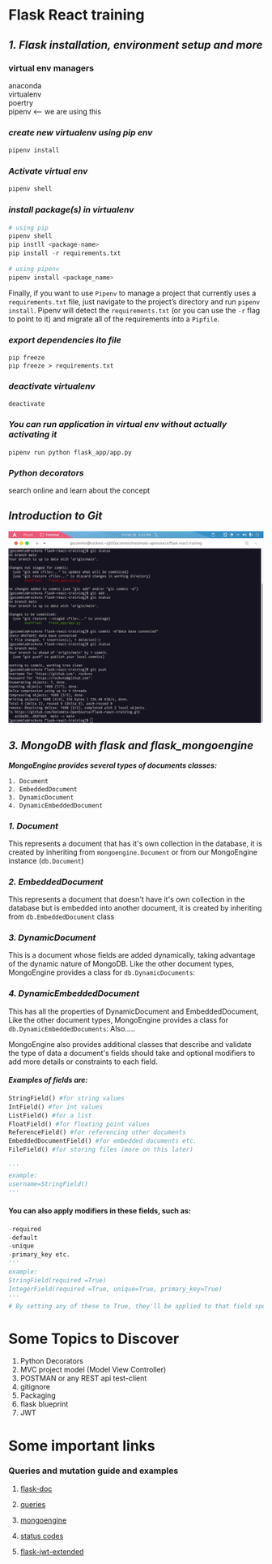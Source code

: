 # Flask React training

## ***1. Flask installation, environment setup and more***
### virtual env managers
anaconda\
virtualenv\
poertry\
pipenv <-- we are using this

### ***create new virtualenv using pip env***
```python
pipenv install
```

### ***Activate virtual env***
```python
pipenv shell
```


### ***install package(s) in virtualenv***
```python
# using pip
pipenv shell
pip instll <package-name>
pip install -r requirements.txt
```
```python
# using pipenv
pipenv install <package_name>
```
Finally, if you want to use `Pipenv` to manage a project that currently uses a `requirements.txt` file, just navigate to the project’s directory and run `pipenv install`. Pipenv will detect the `requirements.txt` (or you can use the `-r` flag to point to it) and migrate all of the requirements into a `Pipfile`.
### ***export dependencies ito file***
```
pip freeze
pip freeze > requirements.txt
```
### ***deactivate virtualenv***
```
deactivate
```
### ***You can run application in virtual env without actually activating it***
```
pipenv run python flask_app/app.py
```

### ***Python decorators***
search online and learn about the concept

## ***Introduction to Git***
![alt text](https://github.com/GoCommix-OpenSource/flask-react-training/blob/main/git%20commands.png?raw=true)



## ***3. MongoDB with flask and flask_mongoengine***

***MongoEngine provides several types of documents classes:***

    1. Document
    2. EmbeddedDocument
    3. DynamicDocument
    4. DynamicEmbeddedDocument


### ***1. Document***
This represents a document that has it's own collection in the database, it is created by
inheriting from `mongoengine.Document` or from our MongoEngine instance (`db.Document`)

### ***2. EmbeddedDocument***
This represents a document that doesn't have it's own collection in the database but is
embedded into another document, it is created by inheriting from `db.EmbeddedDocument` class
### ***3. DynamicDocument***
This is a document whose fields are added dynamically, taking advantage of the dynamic nature
of MongoDB.
Like the other document types, MongoEngine provides a class for `db.DynamicDocuments`:
### ***4. DynamicEmbeddedDocument***
This has all the properties of DynamicDocument and EmbeddedDocument, Like the other document types, MongoEngine provides a class for `db.DynamicEmbeddedDocuments`:
Also…..

MongoEngine also provides additional classes that describe and validate the type of data a document's fields should take and optional modifiers to add more details or constraints to each field.

#### ***Examples of fields are:***
```python 
StringField() #for string values
IntField() #for int values
ListField() #for a list
FloatField() #for floating point values
ReferenceField() #for referencing other documents
EmbeddedDocumentField() #for embedded documents etc.
FileField() #for storing files (more on this later)

'''
example:
username=StringField()
'''
```
#### You can also apply modifiers in these fields, such as:
```python
-required
-default
-unique
-primary_key etc.
'''
example: 
StringField(required =True)
IntegerField(required =True, unique=True, primary_key=True)
'''
# By setting any of these to True, they'll be applied to that field specifically.
```







# Some Topics to Discover
1. Python Decorators
2. MVC project model (Model View Controller)
3. POSTMAN or any REST api test-client
4. gitignore
5. Packaging
6. flask blueprint
7. JWT

# Some important links
### Queries and mutation guide and examples
1. [flask-doc](https://docs.mongoengine.org/guide/document-instances.html)
2. [queries](https://docs.mongoengine.org/guide/querying.html)
3. [mongoengine](https://flask.palletsprojects.com/en/2.0.x/patterns/mongoengine/)
4. [status codes](https://developer.mozilla.org/en-US/docs/Web/HTTP/Status)

5. [flask-jwt-extended](https://flask-jwt-extended.readthedocs.io/en/stable/)